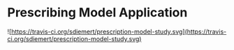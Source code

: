 # Prescribing Model Application

![https://travis-ci.org/sdiemert/prescription-model-study.svg](https://travis-ci.org/sdiemert/prescription-model-study.svg)

